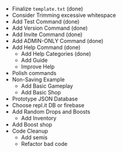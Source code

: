 - Finalize `template.txt` (done)
- Consider Trimming excessive whitespace
- Add Test Command (done)
- Add Version Command (done)
- Add Invite Command (done)
- Add ADMIN-ONLY Command (done)
- Add Help Command (done)
  - Add Help Categories (done)
  - Add Guide
  - Improve Help
- Polish commands
- Non-Saving Example
  - Add Basic Gameplay
  - Add Basic Shop
- Prototype JSON Database
- Choose repl.it DB or firebase
- Add Random Drops and Boosts
  - Add Inventory
- Add Boost shop
- Code Cleanup
  - Add semis
  - Refactor bad code